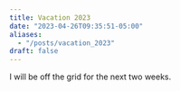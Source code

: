 ```yaml
---
title: Vacation 2023
date: "2023-04-26T09:35:51-05:00"
aliases:
  - "/posts/vacation_2023"
draft: false
---
```


I will be off the grid for the next two weeks.

